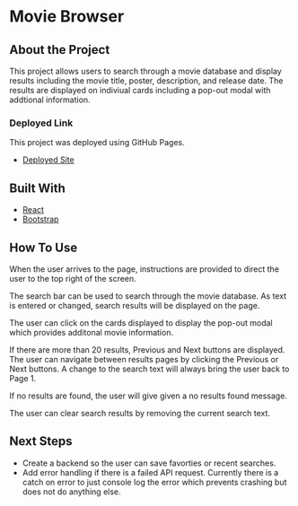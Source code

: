 # Movie Browser

## About the Project

This project allows users to search through a movie database and display results including the movie title, poster, description, and release date.  The results are displayed on indiviual cards including a pop-out modal with addtional information.

### Deployed Link
This project was deployed using GitHub Pages.
- [Deployed Site](https://joshuafmiller.github.io/Movie-Project-Relias/)


## Built With
- [React](https://react.dev/)
- [Bootstrap](https://getbootstrap.com/docs/5.3/getting-started/introduction/)

## How To Use
When the user arrives to the page, instructions are provided to direct the user to the top right of the screen.

The search bar can be used to search through the movie database.  As text is entered or changed, search results will be displayed on the page.

The user can click on the cards displayed to display the pop-out modal which provides additonal movie information.

If there are more than 20 results, Previous and Next buttons are displayed.  The user can navigate between results pages by clicking the Previous or Next buttons.  A change to the search text will always bring the user back to Page 1.

If no results are found, the user will give given a no results found message.

The user can clear search results by removing the current search text.

## Next Steps

- Create a backend so the user can save favorties or recent searches.
- Add error handling if there is a failed API request.  Currently there is a catch on error to just console log the error which prevents crashing but does not do anything else.
